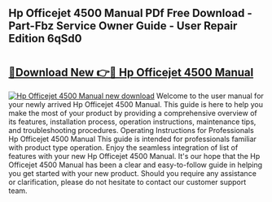 ## Hp Officejet 4500 Manual PDf Free Download - Part-Fbz Service Owner Guide - User Repair Edition 6qSd0

# <h2><a href="http://bc38065.oget.top/?id=Hp+Officejet+4500+Manual">🔗Download New 👉🔴 Hp Officejet 4500 Manual</a></h2>

[![Hp Officejet 4500 Manual new download](https://i.imgur.com/5g1atiW.png)](http://bc38065.oget.top/?id=Hp+Officejet+4500+Manual)
Welcome to the user manual for your newly arrived Hp Officejet 4500 Manual. This guide is here to help you make the most of your product by providing a comprehensive overview of its features, installation process, operation instructions, maintenance tips, and troubleshooting procedures. Operating Instructions for Professionals Hp Officejet 4500 Manual This guide is intended for professionals familiar with product type operation. Enjoy the seamless integration of list of features with your new Hp Officejet 4500 Manual. It's our hope that the Hp Officejet 4500 Manual has been a clear and easy-to-follow guide in helping you get started with your new product. Should you require any assistance or clarification, please do not hesitate to contact our customer support team.
